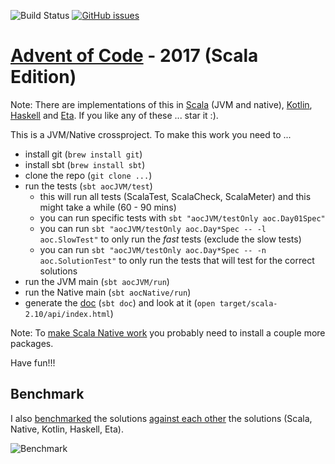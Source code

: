 ![Build Status](https://travis-ci.org/rolandtritsch/scala-aoc-2017.svg?branch=master) [![GitHub issues](https://img.shields.io/github/issues/rolandtritsch/scala-aoc-2017.svg)](https://github.com/rolandtritsch/scala-aoc-2017/issues)

# [Advent of Code](https://adventofcode.com) - 2017 (Scala Edition)

Note: There are implementations of this in [Scala](https://github.com/rolandtritsch/scala-aoc-2017) (JVM and native), [Kotlin](https://github.com/rolandtritsch/kotlin-aoc-2017), [Haskell](https://github.com/rolandtritsch/haskell-aoc-2017) and [Eta](https://github.com/rolandtritsch/eta-aoc-2017). If you like any of these ... star it :).

This is a JVM/Native crossproject. To make this work you need to ...

* install git (`brew install git`)
* install sbt (`brew install sbt`)
* clone the repo (`git clone ...`)
* run the tests (`sbt aocJVM/test`)
  * this will run all tests (ScalaTest, ScalaCheck, ScalaMeter) and this might take a while (60 - 90 mins)
  * you can run specific tests with `sbt "aocJVM/testOnly aoc.Day01Spec"`
  * you can run `sbt "aocJVM/testOnly aoc.Day*Spec -- -l aoc.SlowTest"` to only run the *fast* tests (exclude the slow tests)
  * you can run `sbt "aocJVM/testOnly aoc.Day*Spec -- -n aoc.SolutionTest"` to only run the tests that will test for the correct solutions
* run the JVM main (`sbt aocJVM/run`)
* run the Native main (`sbt aocNative/run`)
* generate the [doc](http://www.tritsch.org/scala-aoc-2017) (`sbt doc`) and look at it (`open target/scala-2.10/api/index.html`)

Note: To [make Scala Native work](http://www.scala-native.org/en/latest/user/setup.html) you probably need to install a couple more packages.

Have fun!!!

## Benchmark

I also [benchmarked](https://docs.google.com/spreadsheets/d/1kHugZ-8mJczlmQRcda23YGvAgeqlJLt1I7cYlDD3Tws/edit?usp=sharing) the solutions [against each other](https://github.com/rolandtritsch/scala-aoc-2017/tree/master/results) the solutions (Scala, Native, Kotlin, Haskell, Eta).

![Benchmark](https://www.dropbox.com/s/5sfnqgl9u57kekp/benchmark.png?dl=0&raw=1)
